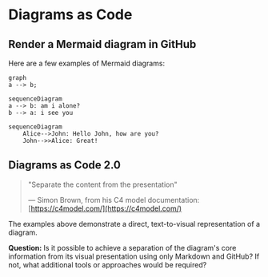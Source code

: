 # Diagrams as Code

## Render a Mermaid diagram in GitHub

Here are a few examples of Mermaid diagrams:

```mermaid
graph 
a --> b;
```

```mermaid
sequenceDiagram
a --> b: am i alone?
b --> a: i see you
```

```mermaid
sequenceDiagram
    Alice-->John: Hello John, how are you?
    John-->>Alice: Great!
```

## Diagrams as Code 2.0

> "Separate the content from the presentation"
>
> — Simon Brown, from his C4 model documentation: [https://c4model.com/](https://c4model.com/)

The examples above demonstrate a direct, text-to-visual representation of a diagram.

**Question:** Is it possible to achieve a separation of the diagram's core information from its visual presentation using only Markdown and GitHub? If not, what additional tools or approaches would be required? 
